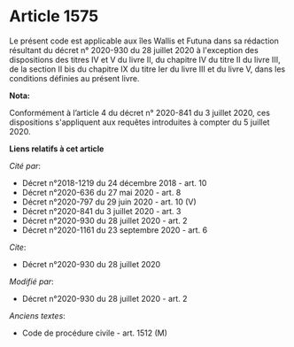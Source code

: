 # Article 1575

Le présent code est applicable aux îles Wallis et Futuna dans sa rédaction résultant du décret n° 2020-930 du 28 juillet 2020
à l'exception des dispositions des titres IV et V du livre II, du chapitre IV du titre II du livre III, de la section II bis
du chapitre IX du titre Ier du livre III et du livre V, dans les conditions définies au présent livre.

**Nota:**

Conformément à l’article 4 du décret n° 2020-841 du 3 juillet 2020, ces dispositions s'appliquent aux requêtes introduites à
compter du 5 juillet 2020.

**Liens relatifs à cet article**

_Cité par_:

  - Décret n°2018-1219 du 24 décembre 2018 - art. 10
  - Décret n°2020-636 du 27 mai 2020 - art. 8
  - Décret n°2020-797 du 29 juin 2020 - art. 10 (V)
  - Décret n°2020-841 du 3 juillet 2020 - art. 3
  - Décret n°2020-930 du 28 juillet 2020 - art. 2
  - Décret n°2020-1161 du 23 septembre 2020 - art. 6

_Cite_:

  - Décret n°2020-930 du 28 juillet 2020

_Modifié par_:

  - Décret n°2020-930 du 28 juillet 2020 - art. 2

_Anciens textes_:

  - Code de procédure civile - art. 1512 (M)
